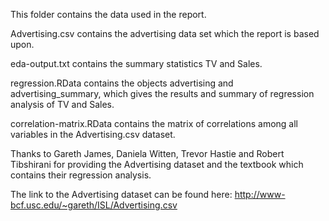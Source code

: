 This folder contains the data used in the report.

Advertising.csv contains the advertising data set which the report is based upon.

eda-output.txt contains the summary statistics TV and Sales.

regression.RData contains the objects advertising and advertising_summary, which gives the results and summary of regression analysis of TV and Sales.

correlation-matrix.RData contains the matrix of correlations among all variables in the Advertising.csv dataset.

Thanks to Gareth James, Daniela Witten, Trevor Hastie and Robert Tibshirani for providing the Advertising dataset and the textbook which contains their regression analysis.

The link to the Advertising dataset can be found here:
http://www-bcf.usc.edu/~gareth/ISL/Advertising.csv